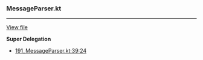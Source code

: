 ### MessageParser.kt
---
[View file](../../precision_analyzed/191_MessageParser.kt)

**Super Delegation**

 - [191_MessageParser.kt:39:24](../../precision_analyzed/191_MessageParser.kt#L39)

